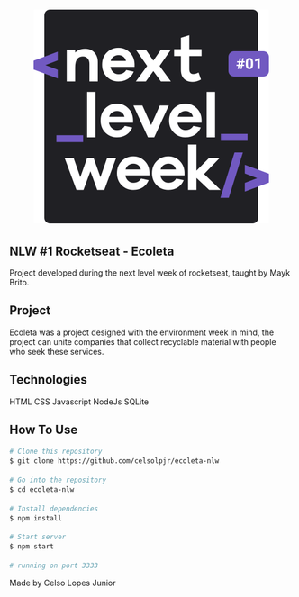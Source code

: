 <h1 align="center">
  <img src="https://raw.githubusercontent.com/celsolpjr/ecoleta-nlw/1033980b3d64e3cdc3223b84d05c22d394f7c5ab/.github/logo.svg">
</h1>

<h2>NLW #1 Rocketseat - Ecoleta</h2>

<p>Project developed during the next level week of rocketseat, taught by Mayk Brito.</p>

## Project

Ecoleta was a project designed with the environment week in mind, the project can unite companies that collect recyclable material with people who seek these services.

## Technologies

HTML
CSS
Javascript
NodeJs
SQLite

## How To Use

```bash
# Clone this repository
$ git clone https://github.com/celsolpjr/ecoleta-nlw

# Go into the repository
$ cd ecoleta-nlw

# Install dependencies
$ npm install

# Start server
$ npm start

# running on port 3333
```

Made by Celso Lopes Junior

